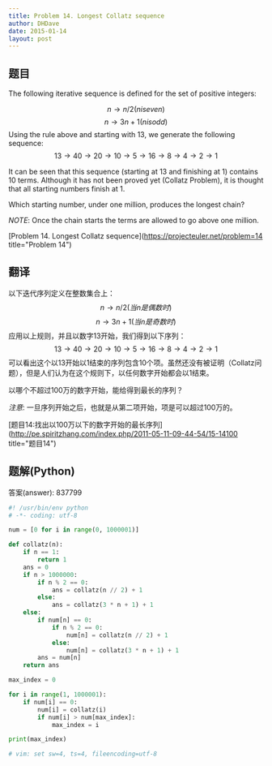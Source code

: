 ```yaml
---
title: Problem 14. Longest Collatz sequence
author: DHDave
date: 2015-01-14
layout: post
---
```


## 题目
The following iterative sequence is defined for the set of positive integers:

$$n → n/2 (n is even)$$
$$n → 3n + 1 (n is odd)$$
Using the rule above and starting with 13, we generate the following sequence:
$$13 → 40 → 20 → 10 → 5 → 16 → 8 → 4 → 2 → 1$$
<!--more-->
It can be seen that this sequence (starting at 13 and finishing at 1) contains 10 terms. Although it has not been proved yet (Collatz Problem), it is thought that all starting numbers finish at 1.

Which starting number, under one million, produces the longest chain?

*NOTE*: Once the chain starts the terms are allowed to go above one million.

[Problem 14. Longest Collatz sequence](https://projecteuler.net/problem=14 title="Problem 14")

## 翻译
以下迭代序列定义在整数集合上：
$$n → n/2 (当n是偶数时)$$
$$n → 3n + 1 (当n是奇数时)$$
应用以上规则，并且以数字13开始，我们得到以下序列：
$$ 13 → 40 → 20 → 10 → 5 → 16 → 8 → 4 → 2 → 1 $$
可以看出这个以13开始以1结束的序列包含10个项。虽然还没有被证明（Collatz问题），但是人们认为在这个规则下，以任何数字开始都会以1结束。

以哪个不超过100万的数字开始，能给得到最长的序列？

*注意*: 一旦序列开始之后，也就是从第二项开始，项是可以超过100万的。

[题目14:找出以100万以下的数字开始的最长序列](http://pe.spiritzhang.com/index.php/2011-05-11-09-44-54/15-14100 title="题目14")

## 题解(Python)

答案(answer): 837799

```python
#! /usr/bin/env python
# -*- coding: utf-8

num = [0 for i in range(0, 1000001)]

def collatz(n):
    if n == 1:
        return 1
    ans = 0
    if n > 1000000:
        if n % 2 == 0:
            ans = collatz(n // 2) + 1
        else:
            ans = collatz(3 * n + 1) + 1
    else:
        if num[n] == 0:
            if n % 2 == 0:
                num[n] = collatz(n // 2) + 1
            else:
                num[n] = collatz(3 * n + 1) + 1
        ans = num[n]
    return ans

max_index = 0

for i in range(1, 1000001):
    if num[i] == 0:
        num[i] = collatz(i)
        if num[i] > num[max_index]:
            max_index = i

print(max_index)

# vim: set sw=4, ts=4, fileencoding=utf-8
```
